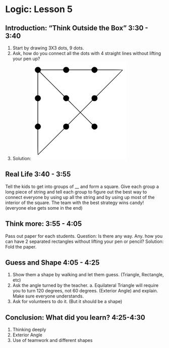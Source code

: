 # Logic: Lesson 5

## Introduction: “Think Outside the Box” **3:30 - 3:40**

1. Start by drawing 3X3 dots, 9 dots. 
2. Ask, how do you connect all the dots with 4 straight lines without lifting your pen up?
3. Solution: 
    ![Solution](9dots-solution.png)

## Real Life **3:40 - 3:55**
 Tell the kids to get into groups of __ and form a square. Give each group a long piece of string and tell each group to figure out the best way to connect everyone by using up all the string and by using up most of the interior of the square. The team with the best strategy wins candy! (everyone else gets some in the end) 


## Think more: **3:55 - 4:05**
Pass out paper for each students. Question: Is there any way. Any. how you can have 2 separated  rectangles without lifting your pen or pencil? 
Solution: Fold the paper.  
 	

## Guess and Shape **4:05 - 4:25**
1. Show them a shape by walking and let them guess. (Triangle, Rectangle, etc)
2. Ask the angle turned by the teacher. 
	a. Equilateral Triangle will require you to turn 120 degrees, not 60 degrees.  (Exterior Angle) and explain. Make sure everyone       understands.
3. Ask for volunteers to do it. (But it should be a shape)


## Conclusion: What did you learn? **4:25-4:30**
1. Thinking deeply
2. Exterior Angle
3. Use of teamwork and different shapes


